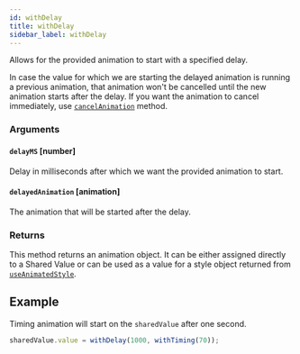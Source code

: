```yaml
---
id: withDelay
title: withDelay
sidebar_label: withDelay
---
```


Allows for the provided animation to start with a specified delay.

In case the value for which we are starting the delayed animation is running a previous animation, that animation won't be cancelled until the new animation starts after the delay.
If you want the animation to cancel immediately, use [`cancelAnimation`](cancelAnimation) method.

### Arguments

#### `delayMS` [number]

Delay in milliseconds after which we want the provided animation to start.

#### `delayedAnimation` [animation]

The animation that will be started after the delay.

### Returns

This method returns an animation object. It can be either assigned directly to a Shared Value or can be used as a value for a style object returned from [`useAnimatedStyle`](../hooks/useAnimatedStyle).

## Example

Timing animation will start on the `sharedValue` after one second.

```js
sharedValue.value = withDelay(1000, withTiming(70));
```
